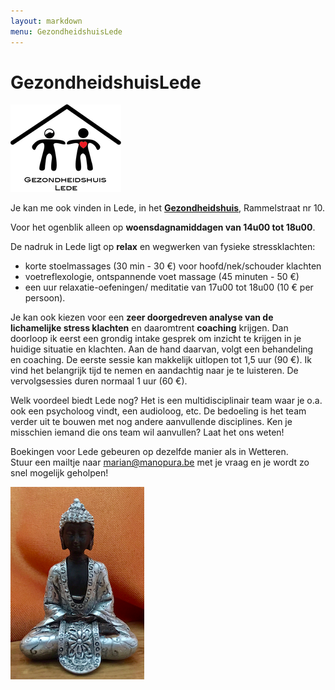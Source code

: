 ```yaml
---
layout: markdown
menu: GezondheidshuisLede
---
```

# GezondheidshuisLede

![gezondheidshuislede](images/finallogogezondheidshuisweb.png)





Je kan me ook vinden in Lede, in het [**Gezondheidshuis**](https://gezondheidshuislede.be), Rammelstraat nr 10.

Voor het ogenblik alleen op **woensdagnamiddagen van 14u00 tot 18u00**.  


De nadruk in Lede ligt op **relax** en wegwerken van fysieke stressklachten:  
+ korte stoelmassages (30 min - 30 €) voor hoofd/nek/schouder klachten  
+ voetreflexologie, ontspannende voet massage (45 minuten - 50 €)   
+ een uur relaxatie-oefeningen/ meditatie van 17u00 tot 18u00 (10 € per persoon).  


Je kan ook kiezen voor een **zeer doorgedreven analyse van de lichamelijke stress klachten** en daaromtrent **coaching** krijgen. Dan doorloop ik eerst een grondig intake gesprek om inzicht te krijgen in je huidige situatie en klachten. Aan de hand daarvan, volgt een behandeling en coaching. De eerste sessie kan makkelijk uitlopen tot 1,5 uur (90 €). Ik vind het belangrijk tijd te nemen en aandachtig naar je te luisteren. De vervolgsessies duren normaal 1 uur (60 €).


Welk voordeel biedt Lede nog? Het is een multidisciplinair team waar je o.a. ook een psycholoog vindt, een audioloog, etc. De bedoeling is het team verder uit te bouwen met nog andere aanvullende disciplines. Ken je misschien iemand die ons team wil aanvullen? Laat het ons weten!  


Boekingen voor Lede gebeuren op dezelfde manier als in Wetteren.  
Stuur een mailtje naar marian@manopura.be met je vraag en je wordt zo snel mogelijk geholpen!



![gezondheidshuislede](images/kleineboedha.png)


